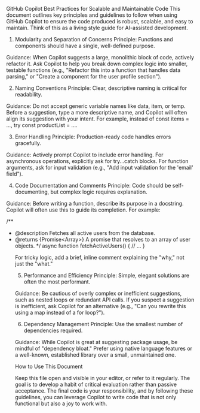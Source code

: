 GitHub Copilot Best Practices for Scalable and Maintainable Code
This document outlines key principles and guidelines to follow when using GitHub Copilot to ensure the code produced is robust, scalable, and easy to maintain. Think of this as a living style guide for AI-assisted development.

1. Modularity and Separation of Concerns
   Principle: Functions and components should have a single, well-defined purpose.

Guidance: When Copilot suggests a large, monolithic block of code, actively refactor it. Ask Copilot to help you break down complex logic into smaller, testable functions (e.g., "Refactor this into a function that handles data parsing," or "Create a component for the user profile section").

2. Naming Conventions
   Principle: Clear, descriptive naming is critical for readability.

Guidance: Do not accept generic variable names like data, item, or temp. Before a suggestion, type a more descriptive name, and Copilot will often align its suggestion with your intent. For example, instead of const items = ..., try const productList = ....

3. Error Handling
   Principle: Production-ready code handles errors gracefully.

Guidance: Actively prompt Copilot to include error handling. For asynchronous operations, explicitly ask for try...catch blocks. For function arguments, ask for input validation (e.g., "Add input validation for the 'email' field").

4. Code Documentation and Comments
   Principle: Code should be self-documenting, but complex logic requires explanation.

Guidance: Before writing a function, describe its purpose in a docstring. Copilot will often use this to guide its completion. For example:

/\*\*

- @description Fetches all active users from the database.
- @returns {Promise<Array<Object>>} A promise that resolves to an array of user objects.
  \*/
  async function fetchActiveUsers() {
  // ...
  }

For tricky logic, add a brief, inline comment explaining the "why," not just the "what."

5. Performance and Efficiency
   Principle: Simple, elegant solutions are often the most performant.

Guidance: Be cautious of overly complex or inefficient suggestions, such as nested loops or redundant API calls. If you suspect a suggestion is inefficient, ask Copilot for an alternative (e.g., "Can you rewrite this using a map instead of a for loop?").

6. Dependency Management
   Principle: Use the smallest number of dependencies required.

Guidance: While Copilot is great at suggesting package usage, be mindful of "dependency bloat." Prefer using native language features or a well-known, established library over a small, unmaintained one.

How to Use This Document

Keep this file open and visible in your editor, or refer to it regularly. The goal is to develop a habit of critical evaluation rather than passive acceptance. The final code is your responsibility, and by following these guidelines, you can leverage Copilot to write code that is not only functional but also a joy to work with.
